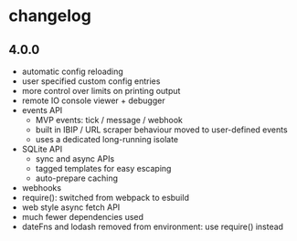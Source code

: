 # changelog

## 4.0.0
- automatic config reloading
- user specified custom config entries
- more control over limits on printing output
- remote IO console viewer + debugger
- events API
    - MVP events: tick / message / webhook
    - built in IBIP / URL scraper behaviour moved to user-defined events
    - uses a dedicated long-running isolate
- SQLite API
    - sync and async APIs
    - tagged templates for easy escaping
    - auto-prepare caching
- webhooks 
- require(): switched from webpack to esbuild
- web style async fetch API
- much fewer dependencies used
- dateFns and lodash removed from environment: use require() instead

